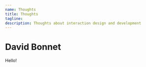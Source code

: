 ```yaml
---
name: Thoughts
title: Thoughts
tagline: 
description: Thoughts about interaction design and development
---
```

# David Bonnet

Hello!
